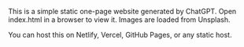 This is a simple static one-page website generated by ChatGPT.
Open index.html in a browser to view it.
Images are loaded from Unsplash.

You can host this on Netlify, Vercel, GitHub Pages, or any static host.
